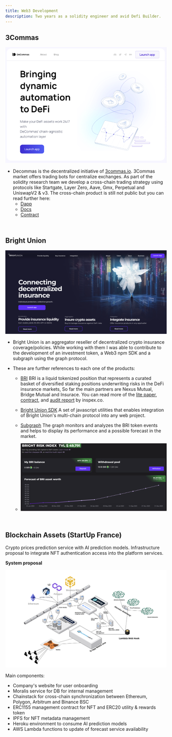 ```yaml
---
title: Web3 Development
description: Two years as a solidity engineer and avid Defi Builder.
---
```


**3Commas**
---

[<img src="decommas.png">](https://decommas.io/)

- Decommas is the decentralized initiative of [3commas.io](https://3commas.io/). 3Commas market offers trading bots for centralize exchanges. As part of the solidity research team we develop a cross-chain trading strategy using protocols like Startgate, Layer Zero, Aave, Gmx, Perpetual and UniswapV2 & v3. The cross-chain product is still not public but you can read further here:
  - [Dapp](https://app.decommas.io/strategies)
  - [Docs](https://medium.com/@DeCommas/new-meta-automating-basis-trading-852c2f08cc44)
  - [Contract](https://optimistic.etherscan.io/address/0x3E818Baf68F6465b2d97604f072CE6E402B906F7)
</br>

**Bright Union**
---

[<img src="bu-landing.png">](https://brightunion.io/)

- Bright Union is an aggregator reseller of decentralized crypto insurance coverage/policies. 
  While working with them I was able to contribute to the development of an investment token, a Web3 npm SDK and a subgraph using the graph protocol. 
- These are further references to each one of the products:

  - [BRI](https://app.brightunion.io/provide-cover) BRI is a liquid tokenized position that represents
a curated basket of diversified staking positions underwriting risks in the DeFi insurance markets, So far the main partners are Nexus Mutual, Bridge Mutual and Insurace. You can read more of the [lite paper](https://brightunion.io/documents/BRI_litepaper.pdf?_gl=1*1ibgj69*_ga*MTgxNzg5NTc4OC4xNjc4Mjk1ODY1*_ga_KCNQQRKDP7*MTY3OTYwODI3NC4zLjEuMTY3OTYwODQxMy4wLjAuMA..), [contract](https://etherscan.io/address/0xa4b032895BcB6B11ec7d21380f557919D448FD04), and [audit report](https://app.inspex.co/library/bright-union) by inspex.co.

  - [Bright Union SDK](https://www.npmjs.com/package/@brightunion/sdk) A set of javascript utilities that enables integration of Bright Union's multi-chain protocol into any web project.
  - [Subgraph](https://thegraph.com/explorer/subgraphs/E3DjinJzLKLQsV5zusDgMML3y9VBr1Pm5Xw3kXdvU9yP?view=Overview&chain=mainnet) The graph monitors and analyzes the BRI token events and helps to display its performance and a possible forecast in the market.
  - ![f](./bri-graph.png)

</br>

**Blockchain Assets (StartUp France)**
---
Crypto prices prediction service with AI prediction models.
Infrastructure proposal to integrate NFT authentication access into the platform services.

**System proposal**

[<img src="arch.png">]()


Main components:
  - Company's website for user onboarding 
  - Moralis service for DB for internal management
  - Chainstack for cross-chain synchronization between Ethereum, Polygon, Arbitrum and Binance BSC
  - ERC1155 management contract for NFT and ERC20 utility & rewards token
  - IPFS for NFT metadata management
  - Heroku environment to consume AI prediction models
  - AWS Lambda functions to update of forecast service availability
